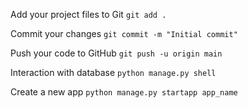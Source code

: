 Add your project files to Git `git add .`


Commit your changes `git commit -m "Initial commit"`


Push your code to GitHub `git push -u origin main`


Interaction with database `python manage.py shell`

Create a new app `python manage.py startapp app_name`
